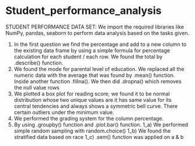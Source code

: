 # Student_performance_analysis
STUDENT PERFORMANCE DATA SET:
We import the required libraries like NumPy, pandas, seaborn to perform data analysis based on the tasks given.
1)	In the first question we find the percentage and add to a new column to the existing data frame by using a simple formula for percentage calculation for each student / each row. We found the total by .describe() function.
2)	We found the mode for parental level of education. We replaced all the numeric data with the average that was found by .mean() function. Inside another function .fillna(). We then did .dropna() which removes the null value rows
3)	We plotted a box plot for reading score; we found it to be normal distribution whose two unique values are it has same value for its central tendencies and always shows a symmetric bell curve. There certain outliers under the minimum value.
4)	We performed the grading system for the column percentage.
5)	By using .groupby() function and .plot.bar() function.
1_a) We performed simple random sampling with random.choice()
1_b) We found the stratified data based on race
1_c) .sem() function was applied on a & b

